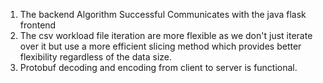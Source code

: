1. The backend Algorithm Successful Communicates with the java flask frontend
2. The csv workload file iteration are more flexible as we don't just iterate over it but use a more efficient slicing method which provides better flexibility regardless of the data size.
3. Protobuf decoding and encoding from client to server is functional.
